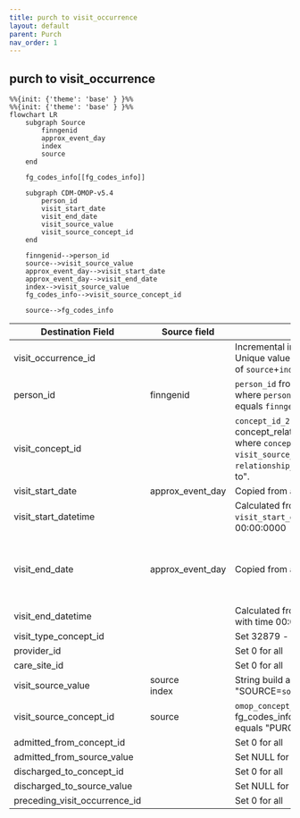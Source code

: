 ```yaml
---
title: purch to visit_occurrence
layout: default
parent: Purch
nav_order: 1
---
```


## purch to visit_occurrence

```mermaid
%%{init: {'theme': 'base' } }%%
%%{init: {'theme': 'base' } }%%
flowchart LR
    subgraph Source
        finngenid
        approx_event_day
        index
        source
    end

    fg_codes_info[[fg_codes_info]]

    subgraph CDM-OMOP-v5.4
        person_id
        visit_start_date
        visit_end_date
        visit_source_value
        visit_source_concept_id
    end

    finngenid-->person_id
    source-->visit_source_value
    approx_event_day-->visit_start_date
    approx_event_day-->visit_end_date
    index-->visit_source_value
    fg_codes_info-->visit_source_concept_id

    source-->fg_codes_info
```

| Destination Field | Source field | Logic | Comment field |
| --- | --- | --- | --- |
| visit_occurrence_id |  |  Incremental integer. <br>   Unique value per combination of `source`+`index` | Generated |
| person_id | finngenid | `person_id` from person table where `person_source_value` equals `finngenid` |   Calculated|
| visit_concept_id |  | `concept_id_2` from concept_relationship table where `concept_id_1` equals `visit_source_concept_id` and `relationship_id` equals "Maps to".  | Calculated <br> NOTE: 0 when `visit_source_concept_id` is NULL |
| visit_start_date | approx_event_day | Copied from `approx_event_day` | Calculated |
| visit_start_datetime |  | Calculated from  `visit_start_date` with time 00:00:0000 | Calculated |
| visit_end_date | approx_event_day | Copied from `approx_event_day` | Calculated <br> NOTE: There is no `visit_end_date` in the source data, it is set same as `visit_start_date` |
| visit_end_datetime |  | Calculated from  `visit_end_date` with time 00:00:0000 | Calculated |
| visit_type_concept_id |  |  Set 32879  - 'Registry' for all | Calculated |
| provider_id |  |Set 0 for all | Info not available|
| care_site_id |  | Set 0 for all | Info not available|
| visit_source_value | source<br>index |  String build as  "SOURCE=`source`;INDEX=`index`" | Calculated|
| visit_source_concept_id | source | `omop_concept_id` from fg_codes_info where `source` equals "PURCH"  | Calculated using the fg_codes_info table |
| admitted_from_concept_id |  | Set 0 for all  | Info not available  |
| admitted_from_source_value |  | Set NULL for all  | Info not available |
| discharged_to_concept_id |  | Set 0 for all | Info not available   |
| discharged_to_source_value |  | Set NULL for all | Info not available   |
| preceding_visit_occurrence_id |  | Set 0 for all  | Info not available   |
